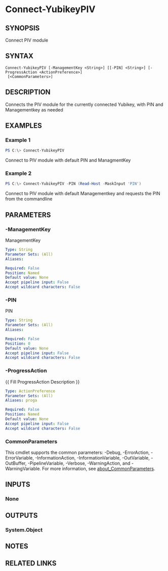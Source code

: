 ﻿---
external help file: VirotYubikey.dll-Help.xml
Module Name: virotYubikey
online version:
schema: 2.0.0
---

# Connect-YubikeyPIV

## SYNOPSIS
Connect PIV module

## SYNTAX

```
Connect-YubikeyPIV [-ManagementKey <String>] [[-PIN] <String>] [-ProgressAction <ActionPreference>]
 [<CommonParameters>]
```

## DESCRIPTION
Connects the PIV module for the currently connected Yubikey, with PIN and Managementkey as needed

## EXAMPLES

### Example 1
```powershell
PS C:\> Connect-YubikeyPIV
```

Connect to PIV module with default PIN and ManagmentKey

### Example 2
```powershell
PS C:\> Connect-YubikeyPIV -PIN (Read-Host -MaskInput 'PIN')
```

Connect to PIV module with default Managementkey and requests the PIN from the commandline

## PARAMETERS

### -ManagementKey
ManagementKey

```yaml
Type: String
Parameter Sets: (All)
Aliases:

Required: False
Position: Named
Default value: None
Accept pipeline input: False
Accept wildcard characters: False
```

### -PIN
PIN

```yaml
Type: String
Parameter Sets: (All)
Aliases:

Required: False
Position: 0
Default value: None
Accept pipeline input: False
Accept wildcard characters: False
```

### -ProgressAction
{{ Fill ProgressAction Description }}

```yaml
Type: ActionPreference
Parameter Sets: (All)
Aliases: proga

Required: False
Position: Named
Default value: None
Accept pipeline input: False
Accept wildcard characters: False
```

### CommonParameters
This cmdlet supports the common parameters: -Debug, -ErrorAction, -ErrorVariable, -InformationAction, -InformationVariable, -OutVariable, -OutBuffer, -PipelineVariable, -Verbose, -WarningAction, and -WarningVariable. For more information, see [about_CommonParameters](http://go.microsoft.com/fwlink/?LinkID=113216).

## INPUTS

### None

## OUTPUTS

### System.Object
## NOTES

## RELATED LINKS
